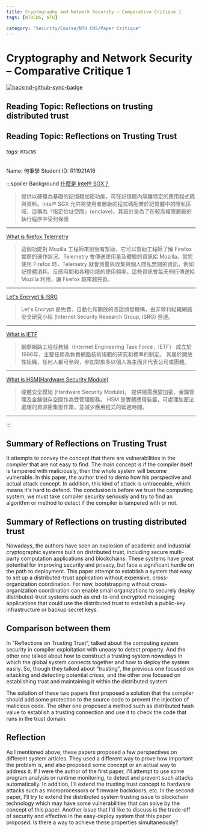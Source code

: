 ```yaml
---
title: Cryptography and Network Security – Comparative Critique 1
tags: [NTUCNS, NTU]

category: "Security/Course/NTU CNS/Paper Critique"
---
```


# Cryptography and Network Security – Comparative Critique 1

[![hackmd-github-sync-badge](https://hackmd.io/zB9SPcdEQkaaEMKlOtSAQg/badge)](https://hackmd.io/zB9SPcdEQkaaEMKlOtSAQg)

## Reading Topic: Reflections on trusting distributed trust

## Reading Topic: Reflections on Trusting Trust
###### tags: `NTUCNS`
Name: 何秉學	Student ID: R11921A16

:::spoiler Background
[什麼是 Intel® SGX？](https://www.intel.com.tw/content/www/tw/zh/architecture-and-technology/software-guard-extensions.html)
> 提供以硬體為基礎的記憶體加密功能，可在記憶體內隔離特定的應用程式碼與資料。Intel® SGX 允許將使用者層級的程式碼配置於記憶體中的隱私區域，這稱為「指定位址空間」(enclave)，其設計是為了在較高權限層級的執行程序中受到保護
---
[What is firefox Telemetry](https://support.mozilla.org/zh-TW/kb/send-performance-data-improve-firefox)
> 這個功能對 Mozilla 工程師來說很有幫助，它可以幫助工程師了解 Firefox 實際的運作狀況。Telemetry 會傳送使用量及體驗的資訊給 Mozilla。當您使用 Firefox 時，Telemetry 就會測量與收集與個人隱私無關的資訊，例如記憶體消耗、反應時間和各種功能的使用頻率。這些資訊會每天例行傳送給 Mozilla 利用，讓 Firefox 越來越完善。
---
[Let's Encrypt & ISRG](https://letsencrypt.org/zh-tw/getting-started/)
> Let's Encrypt 是免費、自動化和開放的憑證頒發機構，由非營利組織網路安全研究小組 (Internet Security Research Group, ISRG) 營運。 
---
[What is IETF](https://blog.twnic.tw/2021/04/28/18303/)
> 網際網路工程任務組（Internet Engineering Task Force，IETF） 成立於1986年，主要任務為負責網路技術規範的研究和標準的制定。 其屬於開放性組織，任何人都可參與，參加對象多以個人為主而非代表公司或團體。
---
[What is HSM(Hardware Security Module)](https://www.ibm.com/docs/zh-tw/blockchain-platform/2.5.1?topic=reference-glossary#glossary-hsm)
> 硬體安全模組 (Hardware Security Module)。 提供隨需應變加密、金鑰管理及金鑰儲存空間作為受管理服務。 HSM 是實體應用裝置，可處理加密法處理的資源密集型作業，並減少應用程式的延遲時間。
---

:::

## Summary of Reflections on Trusting Trust
It attempts to convey the concept that there are vulnerabilities in the compiler that are not easy to find. The main concept is if the compiler itself is tampered with maliciously, then the whole system will become vulnerable.
In this paper, the author tried to demo how his perspective and actual attack concept.
In addition, this kind of attack is untraceable, which means it's hard to defend.
The conclusion is before we trust the computing system, we must take compiler security seriously and try to find an algorithm or method to detect if the compiler is tampered with or not.

## Summary of Reflections on trusting distributed trust
Nowadays, the authors have seen an explosion of academic and industrial cryptographic systems built on distributed trust, including secure multi-party computation applications and blockchains. These systems have great potential for improving security and privacy, but face a significant hurdle on the path to deployment. This paper attempt to establish a system that easy to set up a distributed-trust application without expensive, cross-organization coordination. For now, bootstrapping without cross-organization coordination can enable small organizations to securely deploy distributed-trust systems such as end-to-end encrypted messaging applications that could use the distributed trust to establish a public-key infrastructure or backup secret keys.

## Comparison between them
In "Reflections on Trusting Trust", talked about the computing system security in compiler exploitation with uneasy to detect property. And the other one talked about how to construct a trusting system nowadays in which the global system connects together and how to deploy the system easily. So, though they talked about "trusting", the previous one focused on attacking and detecting potential crises, and the other one focused on establishing trust and maintaining it within the distributed system.

The solution of these two papers first proposed a solution that the compiler should add some protection to the source code to prevent the injection of malicious code. The other one proposed a method such as distributed hash value to establish a trusting connection and use it to check the code that runs in the trust domain.

## Reflection
As I mentioned above, these papers proposed a few perspectives on different system articles. They used a different way to prove how important the problem is, and also proposed some concept or an actual way to address it. If I were the author of the first paper, I'll attempt to use some program analysis or runtime monitoring, to detect and prevent such attacks automatically. In addition, I'll extend the trusting trust concept to hardware attacks such as microprocessors or firmware backdoors, etc. In the second paper, I'll try to extend the distributed system trusting issue to blockchain technology which may have some vulnerabilities that can solve by the concept of this paper.  Another issue that I'd like to discuss is the trade-off of security and effective in the easy-deploy system that this paper proposed. Is there a way to achieve these properties simultaneously?